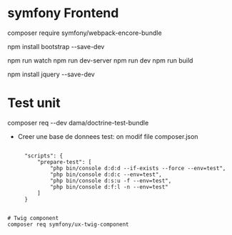 # symfony Frontend

composer require symfony/webpack-encore-bundle

npm install bootstrap --save-dev

npm run watch
npm run dev-server
npm run dev
npm run build

npm install jquery --save-dev

# Test unit

composer req --dev dama/doctrine-test-bundle

- Creer une base de donnees test: on modif file composer.json
  ```

    "scripts": {
        "prepare-test": [
            "php bin/console d:d:d --if-exists --force --env=test",
            "php bin/console d:d:c --env=test",
            "php bin/console d:s:u -f --env=test",
            "php bin/console d:f:l -n --env=test"
        ]
    }

```

# Twig component
composer req symfony/ux-twig-component

